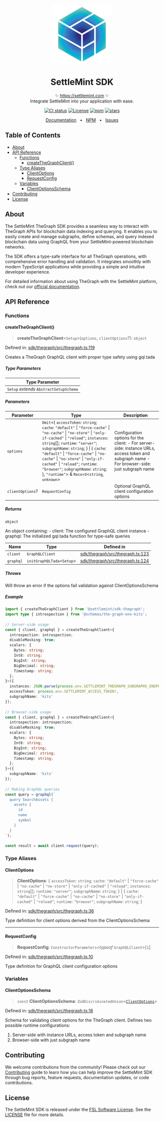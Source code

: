 <p align="center">
  <img src="https://github.com/settlemint/sdk/blob/main/logo.svg" width="200px" align="center" alt="SettleMint logo" />
  <h1 align="center">SettleMint SDK</h1>
  <p align="center">
    ✨ <a href="https://settlemint.com">https://settlemint.com</a> ✨
    <br/>
    Integrate SettleMint into your application with ease.
  </p>
</p>

<p align="center">
<a href="https://github.com/settlemint/sdk/actions?query=branch%3Amain"><img src="https://github.com/settlemint/sdk/actions/workflows/build.yml/badge.svg?event=push&branch=main" alt="CI status" /></a>
<a href="https://fsl.software" rel="nofollow"><img src="https://img.shields.io/npm/l/@settlemint/sdk-thegraph" alt="License"></a>
<a href="https://www.npmjs.com/package/@settlemint/sdk-thegraph" rel="nofollow"><img src="https://img.shields.io/npm/dw/@settlemint/sdk-thegraph" alt="npm"></a>
<a href="https://github.com/settlemint/sdk" rel="nofollow"><img src="https://img.shields.io/github/stars/settlemint/sdk" alt="stars"></a>
</p>

<div align="center">
  <a href="https://console.settlemint.com/documentation">Documentation</a>
  <span>&nbsp;&nbsp;•&nbsp;&nbsp;</span>
  <a href="https://www.npmjs.com/package/@settlemint/sdk-thegraph">NPM</a>
  <span>&nbsp;&nbsp;•&nbsp;&nbsp;</span>
  <a href="https://github.com/settlemint/sdk/issues">Issues</a>
  <br />
</div>

## Table of Contents

- [About](#about)
- [API Reference](#api-reference)
  - [Functions](#functions)
    - [createTheGraphClient()](#createthegraphclient)
  - [Type Aliases](#type-aliases)
    - [ClientOptions](#clientoptions)
    - [RequestConfig](#requestconfig)
  - [Variables](#variables)
    - [ClientOptionsSchema](#clientoptionsschema)
- [Contributing](#contributing)
- [License](#license)

## About

The SettleMint TheGraph SDK provides a seamless way to interact with TheGraph APIs for blockchain data indexing and querying. It enables you to easily create and manage subgraphs, define schemas, and query indexed blockchain data using GraphQL from your SettleMint-powered blockchain networks.

The SDK offers a type-safe interface for all TheGraph operations, with comprehensive error handling and validation. It integrates smoothly with modern TypeScript applications while providing a simple and intuitive developer experience.

For detailed information about using TheGraph with the SettleMint platform, check out our [official documentation](https://console.settlemint.com/documentation).

## API Reference

### Functions

#### createTheGraphClient()

> **createTheGraphClient**\<`Setup`\>(`options`, `clientOptions`?): `object`

Defined in: [sdk/thegraph/src/thegraph.ts:119](https://github.com/settlemint/sdk/blob/v1.2.0/sdk/thegraph/src/thegraph.ts#L119)

Creates a TheGraph GraphQL client with proper type safety using gql.tada

##### Type Parameters

| Type Parameter |
| ------ |
| `Setup` *extends* `AbstractSetupSchema` |

##### Parameters

| Parameter | Type | Description |
| ------ | ------ | ------ |
| `options` | `Omit`\<\{ `accessToken`: `string`; `cache`: `"default"` \| `"force-cache"` \| `"no-cache"` \| `"no-store"` \| `"only-if-cached"` \| `"reload"`; `instances`: `string`[]; `runtime`: `"server"`; `subgraphName`: `string`; \} \| \{ `cache`: `"default"` \| `"force-cache"` \| `"no-cache"` \| `"no-store"` \| `"only-if-cached"` \| `"reload"`; `runtime`: `"browser"`; `subgraphName`: `string`; \}, `"runtime"`\> & `Record`\<`string`, `unknown`\> | Configuration options for the client: - For server-side: instance URLs, access token and subgraph name - For browser-side: just subgraph name |
| `clientOptions`? | `RequestConfig` | Optional GraphQL client configuration options |

##### Returns

`object`

An object containing:
         - client: The configured GraphQL client instance
         - graphql: The initialized gql.tada function for type-safe queries

| Name | Type | Defined in |
| ------ | ------ | ------ |
| `client` | `GraphQLClient` | [sdk/thegraph/src/thegraph.ts:123](https://github.com/settlemint/sdk/blob/v1.2.0/sdk/thegraph/src/thegraph.ts#L123) |
| `graphql` | `initGraphQLTada`\<`Setup`\> | [sdk/thegraph/src/thegraph.ts:124](https://github.com/settlemint/sdk/blob/v1.2.0/sdk/thegraph/src/thegraph.ts#L124) |

##### Throws

Will throw an error if the options fail validation against ClientOptionsSchema

##### Example

```ts
import { createTheGraphClient } from '@settlemint/sdk-thegraph';
import type { introspection } from '@schemas/the-graph-env-kits';

// Server-side usage
const { client, graphql } = createTheGraphClient<{
  introspection: introspection;
  disableMasking: true;
  scalars: {
    Bytes: string;
    Int8: string;
    BigInt: string;
    BigDecimal: string;
    Timestamp: string;
  };
}>({
  instances: JSON.parse(process.env.SETTLEMINT_THEGRAPH_SUBGRAPHS_ENDPOINTS || '[]'),
  accessToken: process.env.SETTLEMINT_ACCESS_TOKEN!,
  subgraphName: 'kits'
});

// Browser-side usage
const { client, graphql } = createTheGraphClient<{
  introspection: introspection;
  disableMasking: true;
  scalars: {
    Bytes: string;
    Int8: string;
    BigInt: string;
    BigDecimal: string;
    Timestamp: string;
  };
}>({
  subgraphName: 'kits'
});

// Making GraphQL queries
const query = graphql(`
  query SearchAssets {
    assets {
      id
      name
      symbol
    }
  }
`);

const result = await client.request(query);
```

### Type Aliases

#### ClientOptions

> **ClientOptions**: \{ `accessToken`: `string`; `cache`: `"default"` \| `"force-cache"` \| `"no-cache"` \| `"no-store"` \| `"only-if-cached"` \| `"reload"`; `instances`: `string`[]; `runtime`: `"server"`; `subgraphName`: `string`; \} \| \{ `cache`: `"default"` \| `"force-cache"` \| `"no-cache"` \| `"no-store"` \| `"only-if-cached"` \| `"reload"`; `runtime`: `"browser"`; `subgraphName`: `string`; \}

Defined in: [sdk/thegraph/src/thegraph.ts:36](https://github.com/settlemint/sdk/blob/v1.2.0/sdk/thegraph/src/thegraph.ts#L36)

Type definition for client options derived from the ClientOptionsSchema

***

#### RequestConfig

> **RequestConfig**: `ConstructorParameters`\<*typeof* `GraphQLClient`\>\[`1`\]

Defined in: [sdk/thegraph/src/thegraph.ts:10](https://github.com/settlemint/sdk/blob/v1.2.0/sdk/thegraph/src/thegraph.ts#L10)

Type definition for GraphQL client configuration options

### Variables

#### ClientOptionsSchema

> `const` **ClientOptionsSchema**: `ZodDiscriminatedUnion`\<[`ClientOptions`](README.md#clientoptions)\>

Defined in: [sdk/thegraph/src/thegraph.ts:18](https://github.com/settlemint/sdk/blob/v1.2.0/sdk/thegraph/src/thegraph.ts#L18)

Schema for validating client options for the TheGraph client.
Defines two possible runtime configurations:
1. Server-side with instance URLs, access token and subgraph name
2. Browser-side with just subgraph name

## Contributing

We welcome contributions from the community! Please check out our [Contributing](https://github.com/settlemint/sdk/blob/main/.github/CONTRIBUTING.md) guide to learn how you can help improve the SettleMint SDK through bug reports, feature requests, documentation updates, or code contributions.

## License

The SettleMint SDK is released under the [FSL Software License](https://fsl.software). See the [LICENSE](https://github.com/settlemint/sdk/blob/main/LICENSE) file for more details.
